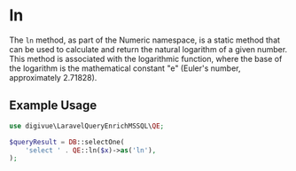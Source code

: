 # ln

The `ln` method, as part of the Numeric namespace, is a static method that can be used to calculate and return the
natural logarithm of a given number. This method is associated with the logarithmic function, where the base of the
logarithm is the mathematical constant "e" (Euler's number, approximately 2.71828).

## Example Usage

```php
use digivue\LaravelQueryEnrichMSSQL\QE;

$queryResult = DB::selectOne(
    'select ' . QE::ln($x)->as('ln'),
);
```